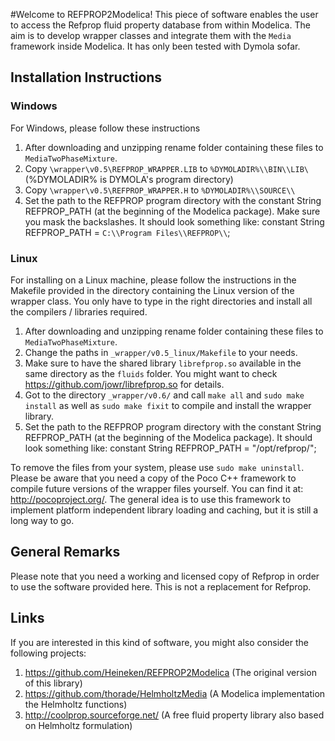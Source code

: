 
#Welcome to REFPROP2Modelica!
This piece of software enables the user to access the Refprop fluid property database from within Modelica. The aim is to develop wrapper classes and integrate them with the `Media` framework inside Modelica. It has only been tested with Dymola sofar. 

## Installation Instructions

### Windows
For Windows, please follow these instructions

1.  After downloading and unzipping rename folder containing these files to `MediaTwoPhaseMixture`.
2.  Copy `\wrapper\v0.5\REFPROP_WRAPPER.LIB` to `%DYMOLADIR%\\BIN\\LIB\` (%DYMOLADIR% is DYMOLA's program directory)
3.  Copy `\wrapper\v0.5\REFPROP_WRAPPER.H` to `%DYMOLADIR%\\SOURCE\\`
4.  Set the path to the REFPROP program directory with the constant String REFPROP_PATH (at the beginning of the Modelica package). Make sure you mask the backslashes. It should look something like: constant String REFPROP_PATH = `C:\\Program Files\\REFPROP\\`;

### Linux
For installing on a Linux machine, please follow the instructions in the Makefile provided in the directory containing the Linux version of the wrapper class. You only have to type in the right directories and install all the compilers / libraries required. 

1.  After downloading and unzipping rename folder containing these files to `MediaTwoPhaseMixture`.
2.  Change the paths in `_wrapper/v0.5_linux/Makefile` to your needs.
3.  Make sure to have the shared library `librefprop.so` available in the same directory as the `fluids` folder. You might want to check https://github.com/jowr/librefprop.so for details. 
4.  Got to the directory `_wrapper/v0.6/` and call `make all` and `sudo make install` as well as `sudo make fixit` to compile and install the wrapper library.
5.  Set the path to the REFPROP program directory with the constant String REFPROP_PATH (at the beginning of the Modelica package). It should look something like: constant String REFPROP_PATH = "/opt/refprop/"; 

To remove the files from your system, please use `sudo make uninstall`. Please be aware that you need a copy of the Poco C++ framework to compile future versions of the wrapper files yourself. You can find it at: http://pocoproject.org/. The general idea is to use this framework to implement platform independent library loading and caching, but it is still a long way to go. 

## General Remarks
Please note that you need a working and licensed copy of Refprop in order to use the software provided here. This is not a replacement for Refprop.

## Links
If you are interested in this kind of software, you might also consider the following projects:

1.  https://github.com/Heineken/REFPROP2Modelica (The original version of this library)
2.  https://github.com/thorade/HelmholtzMedia (A Modelica implementation the Helmholtz functions)
3.  http://coolprop.sourceforge.net/ (A free fluid property library also based on Helmholtz formulation)